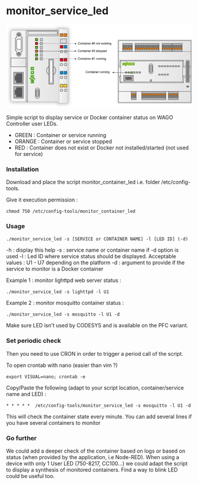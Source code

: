# monitor_service_led

<div style="text-align: center">
<img src="schema.png"
     alt="schema"/>
</div>


Simple script to display service or Docker container status on WAGO Controller user LEDs.
- GREEN : Container or service running
- ORANGE : Container or service stopped 
- RED : Container does not exist or Docker not installed/started (not used for service)

### Installation
Download and place the script monitor_container_led i.e. folder /etc/config-tools.

Give it execution permission :
```shell
chmod 750 /etc/config-tools/monitor_container_led
```


### Usage

```shell
./monitor_service_led -s [SERVICE or CONTAINER NAME] -l [LED ID] (-d)
```

-h : display this help
-s : service name or container name if -d option is used
-l : Led ID where service status should be displayed. Acceptable values : U1 - U7 depending on the platform
-d : argument to provide if the service to monitor is a Docker container

Example 1 : monitor lighttpd web server status : 


```shell
./monitor_service_led -s lighttpd -l U1
```
Example 2 : monitor mosquitto container status : 

```shell
./monitor_service_led -s mosquitto -l U1 -d
```

Make sure LED isn't used by CODESYS and is available on the PFC variant. 

### Set periodic check

Then you need to use CRON in order to trigger a period call of the script. 

To open crontab with nano (easier than vim ?)
```shell
export VISUAL=nano; crontab -e
```
Copy/Paste the following (adapt to your script location, container/service name and LED) :
```shell
* * * * *  /etc/config-tools/monitor_service_led -s mosquitto -l U1 -d
```
This will check the container state every minute. 
You can add several lines if you have several containers to monitor

### Go further
We could add a deeper check of the container based on logs or based on status (when provided by the application, i.e Node-RED).
When using a device with only 1 User LED (750-8217, CC100...) we could adapt the script to display a synthesis of monitored containers.
Find a way to blink LED could be useful too.


